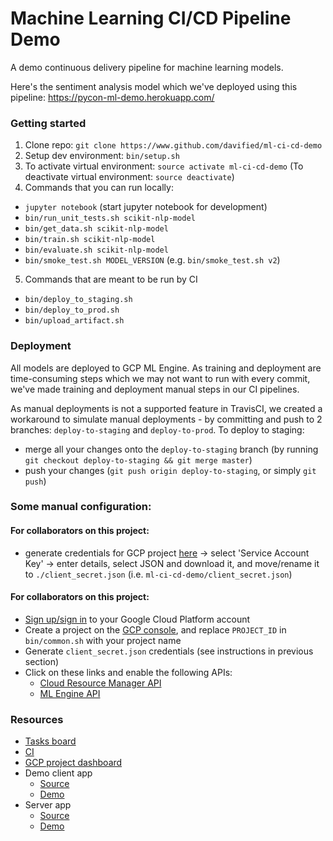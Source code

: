 # Machine Learning CI/CD Pipeline Demo

A demo continuous delivery pipeline for machine learning models.

Here's the sentiment analysis model which we've deployed using this pipeline: https://pycon-ml-demo.herokuapp.com/

### Getting started

1. Clone repo: `git clone https://www.github.com/davified/ml-ci-cd-demo`
2. Setup dev environment: `bin/setup.sh`
3. To activate virtual environment: `source activate ml-ci-cd-demo` (To deactivate virtual environment: `source deactivate`)
4. Commands that you can run locally:
- `jupyter notebook` (start jupyter notebook for development)
- `bin/run_unit_tests.sh scikit-nlp-model`
- `bin/get_data.sh scikit-nlp-model`
- `bin/train.sh scikit-nlp-model`
- `bin/evaluate.sh scikit-nlp-model`
- `bin/smoke_test.sh MODEL_VERSION` (e.g. `bin/smoke_test.sh v2`)
5. Commands that are meant to be run by CI
- `bin/deploy_to_staging.sh`
- `bin/deploy_to_prod.sh`
- `bin/upload_artifact.sh`

### Deployment

All models are deployed to GCP ML Engine. As training and deployment are time-consuming steps which we may not want to run with every commit, we've made training and deployment manual steps in our CI pipelines. 

As manual deployments is not a supported feature in TravisCI, we created a workaround to simulate manual deployments - by committing and push to 2 branches: `deploy-to-staging` and `deploy-to-prod`. To deploy to staging:
- merge all your changes onto the `deploy-to-staging` branch (by running `git checkout deploy-to-staging && git merge master`)
- push your changes (`git push origin deploy-to-staging`, or simply `git push`)

### Some manual configuration:

#### For collaborators on this project:
- generate credentials for GCP project [here](https://console.cloud.google.com/apis/credentials?project=ml-ci-ci-demo) -> select 'Service Account Key' -> enter details, select JSON and download it, and move/rename it to `./client_secret.json` (i.e. `ml-ci-cd-demo/client_secret.json`)

#### For collaborators on this project:
- [Sign up/sign in](https://console.cloud.google.com/) to your Google Cloud Platform account 
- Create a project on the [GCP console](https://console.cloud.google.com), and replace `PROJECT_ID` in `bin/common.sh` with your project name
- Generate `client_secret.json` credentials (see instructions in previous section)
- Click on these links and enable the following APIs:
  - [Cloud Resource Manager API](https://console.developers.google.com/apis/api/cloudresourcemanager.googleapis.com/overview?project=ml-ci-ci-demo)
  - [ML Engine API](https://console.cloud.google.com/apis/api/ml.googleapis.com/overview)


### Resources
- [Tasks board](https://github.com/davified/ml-ci-cd-demo/projects/1)
- [CI](https://www.travis-ci.org/davified/ml-ci-cd-demo)
- [GCP project dashboard](https://console.cloud.google.com/home/dashboard?project=ml-ci-cd-demo)
- Demo client app
  - [Source](https://github.com/davified/ml-ci-cd-demo-react-client)
  - [Demo](https://pycon-ml-demo.herokuapp.com/)
- Server app
  - [Source](https://github.com/davified/ml-ci-cd-demo-express-server)
  - [Demo](https://ml-ci-cd-demo-server.herokuapp.com/)
